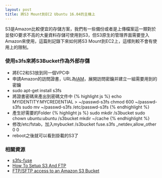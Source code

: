 ```yaml
---
layout: post
title: 將S3 Mount到EC2 Ubuntu 16.04的主機上
---
```


S3是Amazon比較便宜的存儲方案，我們有一些備份或者是上傳檔案這一類對於並發IO要求不高的大量資料存儲可使用到S3，但S3原生的管理界面需要登入Amazon來使用，這篇則記錄下來如何將S3 Mount到EC2上，這樣則較不會有使用上的限制。

### 使用s3fs來將S3Bucket作為外部存儲

* 將EC2和S3放到同一個VPC中
* 申請Amazon的訪問證書，URL為[IAM](https://console.aws.amazon.com/iam/home?#/security_credential)，展開訪問密鑰并建立一組需要用到的密鑰
* sudo apt-get install s3fs
* 將證書密碼來產出到密碼文件中
{% highlight js %}
echo MYIDENTITY:MYCREDENTIAL > ~/passwd-s3fs
chmod 600 ~/passwd-s3fs
sudo mv ~/passwd-s3fs /etc/passwd-s3fs
{% endhighlight %}
* 產生好需要的Folder
{% highlight js %}
sudo mkdir /s3bucket
sudo chown ubuntu:ubuntu /s3bucket
mkdir ~/cache
{% endhighlight %}
* 修改/etc/fstab，加入mybucket /s3bucket fuse.s3fs _netdev,allow_other 0 0
* reboot之後就可以看到掛載的S3了

### 相關資源

* [s3fs-fuse](https://github.com/s3fs-fuse/s3fs-fuse)
* [How To Setup S3 And FTP](http://www.rswebsols.com/tutorials/programming/setup-s3-ftp)
* [FTP/SFTP access to an Amazon S3 Bucket](http://stackoverflow.com/questions/23939179/ftp-sftp-access-to-an-amazon-s3-bucket)
